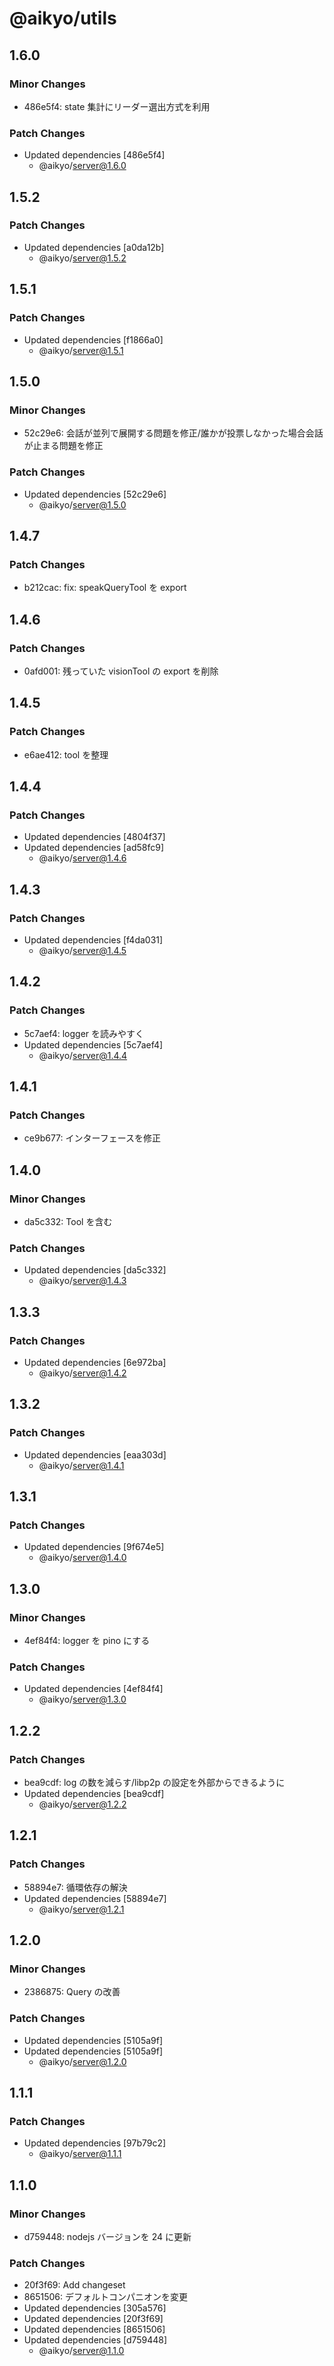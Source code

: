 # @aikyo/utils

## 1.6.0

### Minor Changes

- 486e5f4: state 集計にリーダー選出方式を利用

### Patch Changes

- Updated dependencies [486e5f4]
  - @aikyo/server@1.6.0

## 1.5.2

### Patch Changes

- Updated dependencies [a0da12b]
  - @aikyo/server@1.5.2

## 1.5.1

### Patch Changes

- Updated dependencies [f1866a0]
  - @aikyo/server@1.5.1

## 1.5.0

### Minor Changes

- 52c29e6: 会話が並列で展開する問題を修正/誰かが投票しなかった場合会話が止まる問題を修正

### Patch Changes

- Updated dependencies [52c29e6]
  - @aikyo/server@1.5.0

## 1.4.7

### Patch Changes

- b212cac: fix: speakQueryTool を export

## 1.4.6

### Patch Changes

- 0afd001: 残っていた visionTool の export を削除

## 1.4.5

### Patch Changes

- e6ae412: tool を整理

## 1.4.4

### Patch Changes

- Updated dependencies [4804f37]
- Updated dependencies [ad58fc9]
  - @aikyo/server@1.4.6

## 1.4.3

### Patch Changes

- Updated dependencies [f4da031]
  - @aikyo/server@1.4.5

## 1.4.2

### Patch Changes

- 5c7aef4: logger を読みやすく
- Updated dependencies [5c7aef4]
  - @aikyo/server@1.4.4

## 1.4.1

### Patch Changes

- ce9b677: インターフェースを修正

## 1.4.0

### Minor Changes

- da5c332: Tool を含む

### Patch Changes

- Updated dependencies [da5c332]
  - @aikyo/server@1.4.3

## 1.3.3

### Patch Changes

- Updated dependencies [6e972ba]
  - @aikyo/server@1.4.2

## 1.3.2

### Patch Changes

- Updated dependencies [eaa303d]
  - @aikyo/server@1.4.1

## 1.3.1

### Patch Changes

- Updated dependencies [9f674e5]
  - @aikyo/server@1.4.0

## 1.3.0

### Minor Changes

- 4ef84f4: logger を pino にする

### Patch Changes

- Updated dependencies [4ef84f4]
  - @aikyo/server@1.3.0

## 1.2.2

### Patch Changes

- bea9cdf: log の数を減らす/libp2p の設定を外部からできるように
- Updated dependencies [bea9cdf]
  - @aikyo/server@1.2.2

## 1.2.1

### Patch Changes

- 58894e7: 循環依存の解決
- Updated dependencies [58894e7]
  - @aikyo/server@1.2.1

## 1.2.0

### Minor Changes

- 2386875: Query の改善

### Patch Changes

- Updated dependencies [5105a9f]
- Updated dependencies [5105a9f]
  - @aikyo/server@1.2.0

## 1.1.1

### Patch Changes

- Updated dependencies [97b79c2]
  - @aikyo/server@1.1.1

## 1.1.0

### Minor Changes

- d759448: nodejs バージョンを 24 に更新

### Patch Changes

- 20f3f69: Add changeset
- 8651506: デフォルトコンパニオンを変更
- Updated dependencies [305a576]
- Updated dependencies [20f3f69]
- Updated dependencies [8651506]
- Updated dependencies [d759448]
  - @aikyo/server@1.1.0
